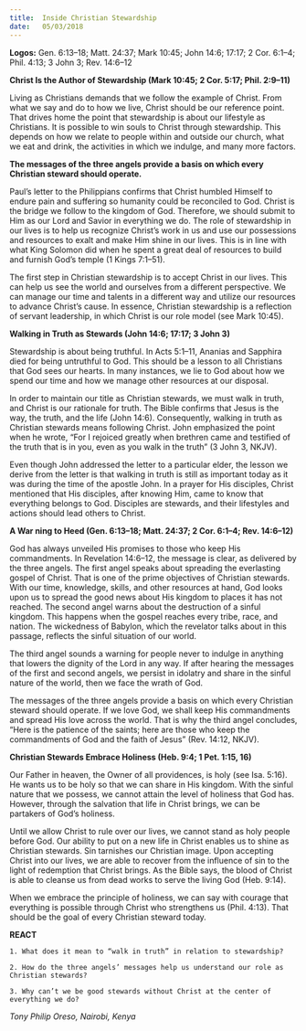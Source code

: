 ```yaml
---
title:  Inside Christian Stewardship
date:   05/03/2018
---
```


**Logos:** Gen. 6:13–18; Matt. 24:37; Mark 10:45; John 14:6; 17:17; 2 Cor. 6:1–4; Phil. 4:13; 3 John 3; Rev. 14:6–12 

**Christ Is the Author of Stewardship (Mark 10:45; 2 Cor. 5:17; Phil. 2:9–11)**

Living as Christians demands that we follow the example of Christ. From what we say and do to how we live, Christ should be our reference point. That drives home the point that stewardship is about our lifestyle as Christians. It is possible to win souls to Christ through stewardship. This depends on how we relate to people within and outside our church, what we eat and drink, the activities in which we indulge, and many more factors.

**The messages of the three angels provide a basis on which every Christian steward should operate.**

Paul’s letter to the Philippians confirms that Christ humbled Himself to endure pain and suffering so humanity could be reconciled to God. Christ is the bridge we follow to the kingdom of God. Therefore, we should submit to Him as our Lord and Savior in everything we do. The role of stewardship in our lives is to help us recognize Christ’s work in us and use our possessions and resources to exalt and make Him shine in our lives. This is in line with what King Solomon did when he spent a great deal of resources to build and furnish God’s temple (1 Kings 7:1–51).

The first step in Christian stewardship is to accept Christ in our lives. This can help us see the world and ourselves from a different perspective. We can manage our time and talents in a different way and utilize our resources to advance Christ’s cause. In essence, Christian stewardship is a reflection of servant leadership, in which Christ is our role model (see Mark 10:45).

**Walking in Truth as Stewards (John 14:6; 17:17; 3 John 3)**

Stewardship is about being truthful. In Acts 5:1–11, Ananias and Sapphira died for being untruthful to God. This should be a lesson to all Christians that God sees our hearts. In many instances, we lie to God about how we spend our time and how we manage other resources at our disposal.

In order to maintain our title as Christian stewards, we must walk in truth, and Christ is our rationale for truth. The Bible confirms that Jesus is the way, the truth, and the life (John 14:6). Consequently, walking in truth as Christian stewards means following Christ. John emphasized the point when he wrote, “For I rejoiced greatly when brethren came and testified of the truth that is in you, even as you walk in the truth” (3 John 3, NKJV).

Even though John addressed the letter to a particular elder, the lesson we derive from the letter is that walking in truth is still as important today as it was during the time of the apostle John. In a prayer for His disciples, Christ mentioned that His disciples, after knowing Him, came to know that everything belongs to God. Disciples are stewards, and their lifestyles and actions should lead others to Christ.

**A War ning to Heed (Gen. 6:13–18; Matt. 24:37; 2 Cor. 6:1–4; Rev. 14:6–12)**

God has always unveiled His promises to those who keep His commandments. In Revelation 14:6–12, the message is clear, as delivered by the three angels. The first angel speaks about spreading the everlasting gospel of Christ. That is one of the prime objectives of Christian stewards. With our time, knowledge, skills, and other resources at hand, God looks upon us to spread the good news about His kingdom to places it has not reached. The second angel warns about the destruction of a sinful kingdom. This happens when the gospel reaches every tribe, race, and nation. The wickedness of Babylon, which the revelator talks about in this passage, reflects the sinful situation of our world.

The third angel sounds a warning for people never to indulge in anything that lowers the dignity of the Lord in any way. If after hearing the messages of the first and second angels, we persist in idolatry and share in the sinful nature of the world, then we face the wrath of God.

The messages of the three angels provide a basis on which every Christian steward should operate. If we love God, we shall keep His commandments and spread His love across the world. That is why the third angel concludes, “Here is the patience of the saints; here are those who keep the commandments of God and the faith of Jesus” (Rev. 14:12, NKJV).

**Christian Stewards Embrace Holiness (Heb. 9:4; 1 Pet. 1:15, 16)**

Our Father in heaven, the Owner of all providences, is holy (see Isa. 5:16). He wants us to be holy so that we can share in His kingdom. With the sinful nature that we possess, we cannot attain the level of holiness that God has. However, through the salvation that life in Christ brings, we can be partakers of God’s holiness.

Until we allow Christ to rule over our lives, we cannot stand as holy people before God. Our ability to put on a new life in Christ enables us to shine as Christian stewards. Sin tarnishes our Christian image. Upon accepting Christ into our lives, we are able to recover from the influence of sin to the light of redemption that Christ brings. As the Bible says, the blood of Christ is able to cleanse us from dead works to serve the living God (Heb. 9:14).

When we embrace the principle of holiness, we can say with courage that everything is possible through Christ who strengthens us (Phil. 4:13). That should be the goal of every Christian steward today.

**REACT**

`1. What does it mean to “walk in truth” in relation to stewardship?`

`2. How do the three angels’ messages help us understand our role as Christian stewards?`

`3. Why can’t we be good stewards without Christ at the center of everything we do?`

_Tony Philip Oreso, Nairobi, Kenya_

